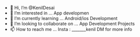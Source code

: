 - 👋 Hi, I’m @KenilDesai
- 👀 I’m interested in ... App developmen
- 🌱 I’m currently learning ... Android/ios Development
- 💞️ I’m looking to collaborate on ... App Development Projects
- 📫 How to reach me ... Insta : _______kenil  DM for more info

<!---
KenilDesai/KenilDesai is a ✨ special ✨ repository because its `README.md` (this file) appears on your GitHub profile.
You can click the Preview link to take a look at your changes.
--->
